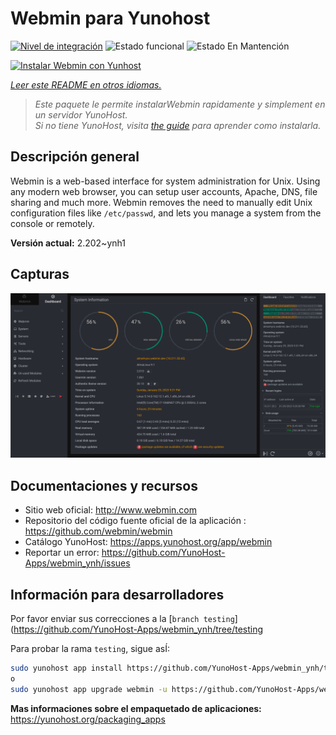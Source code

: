<!--
Este archivo README esta generado automaticamente<https://github.com/YunoHost/apps/tree/master/tools/readme_generator>
No se debe editar a mano.
-->

# Webmin para Yunohost

[![Nivel de integración](https://dash.yunohost.org/integration/webmin.svg)](https://ci-apps.yunohost.org/ci/apps/webmin/) ![Estado funcional](https://ci-apps.yunohost.org/ci/badges/webmin.status.svg) ![Estado En Mantención](https://ci-apps.yunohost.org/ci/badges/webmin.maintain.svg)

[![Instalar Webmin con Yunhost](https://install-app.yunohost.org/install-with-yunohost.svg)](https://install-app.yunohost.org/?app=webmin)

*[Leer este README en otros idiomas.](./ALL_README.md)*

> *Este paquete le permite instalarWebmin rapidamente y simplement en un servidor YunoHost.*  
> *Si no tiene YunoHost, visita [the guide](https://yunohost.org/install) para aprender como instalarla.*

## Descripción general

Webmin is a web-based interface for system administration for Unix. Using any modern web browser, you can setup user accounts, Apache, DNS, file sharing and much more. Webmin removes the need to manually edit Unix configuration files like `/etc/passwd`, and lets you manage a system from the console or remotely.

**Versión actual:** 2.202~ynh1

## Capturas

![Captura de Webmin](./doc/screenshots/screenshot.png)

## Documentaciones y recursos

- Sitio web oficial: <http://www.webmin.com>
- Repositorio del código fuente oficial de la aplicación : <https://github.com/webmin/webmin>
- Catálogo YunoHost: <https://apps.yunohost.org/app/webmin>
- Reportar un error: <https://github.com/YunoHost-Apps/webmin_ynh/issues>

## Información para desarrolladores

Por favor enviar sus correcciones a la [`branch testing`](https://github.com/YunoHost-Apps/webmin_ynh/tree/testing

Para probar la rama `testing`, sigue asÍ:

```bash
sudo yunohost app install https://github.com/YunoHost-Apps/webmin_ynh/tree/testing --debug
o
sudo yunohost app upgrade webmin -u https://github.com/YunoHost-Apps/webmin_ynh/tree/testing --debug
```

**Mas informaciones sobre el empaquetado de aplicaciones:** <https://yunohost.org/packaging_apps>
